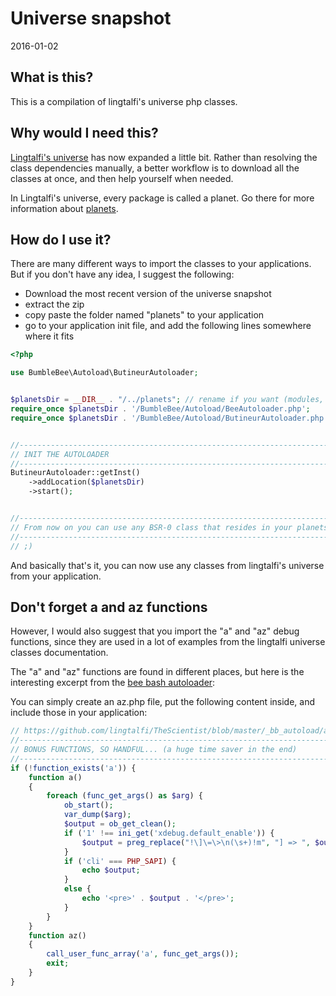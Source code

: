 Universe snapshot
=====================
2016-01-02



What is this?
----------------

This is a compilation of lingtalfi's universe php classes.


Why would I need this?
----------------------------

[Lingtalfi's universe](https://github.com/lingtalfi/universe) has now expanded a little bit.
Rather than resolving the class dependencies manually, a better workflow is to download all the classes at once,
and then help yourself when needed.

In Lingtalfi's universe, every package is called a planet.
Go there for more information about [planets](https://github.com/lingtalfi/Observer/blob/master/article/article.planetReference.eng.md).


How do I use it?
--------------------

There are many different ways to import the classes to your applications.
But if you don't have any idea, I suggest the following:

- Download the most recent version of the universe snapshot
- extract the zip 
- copy paste the folder named "planets" to your application
- go to your application init file, and add the following lines somewhere where it fits

```php
<?php

use BumbleBee\Autoload\ButineurAutoloader;


$planetsDir = __DIR__ . "/../planets"; // rename if you want (modules, classes, ...) 
require_once $planetsDir . '/BumbleBee/Autoload/BeeAutoloader.php';
require_once $planetsDir . '/BumbleBee/Autoload/ButineurAutoloader.php';


//------------------------------------------------------------------------------/
// INIT THE AUTOLOADER
//------------------------------------------------------------------------------/
ButineurAutoloader::getInst()
    ->addLocation($planetsDir)
    ->start();


//------------------------------------------------------------------------------/
// From now on you can use any BSR-0 class that resides in your planets (or modules...) directory
//------------------------------------------------------------------------------/
// ;)
```

And basically that's it, you can now use any classes from lingtalfi's universe from your application.


Don't forget a and az functions
------------------------------------

However, I would also suggest that you import the "a" and "az" debug functions, since they are used in a lot of 
examples from the lingtalfi universe classes documentation.

The "a" and "az" functions are found in different places, but here is the 
interesting excerpt from the [bee bash autoloader](https://github.com/lingtalfi/TheScientist/blob/master/convention.beeBashAutoloader.eng.md):

You can simply create an az.php file, put the following content inside, and include those in your application:


```php
// https://github.com/lingtalfi/TheScientist/blob/master/_bb_autoload/autoload.php
//------------------------------------------------------------------------------/
// BONUS FUNCTIONS, SO HANDFUL... (a huge time saver in the end)
//------------------------------------------------------------------------------/
if (!function_exists('a')) {
    function a()
    {
        foreach (func_get_args() as $arg) {
            ob_start();
            var_dump($arg);
            $output = ob_get_clean();
            if ('1' !== ini_get('xdebug.default_enable')) {
                $output = preg_replace("!\]\=\>\n(\s+)!m", "] => ", $output);
            }
            if ('cli' === PHP_SAPI) {
                echo $output;
            }
            else {
                echo '<pre>' . $output . '</pre>';
            }
        }
    }
    function az()
    {
        call_user_func_array('a', func_get_args());
        exit;
    }
}
```





